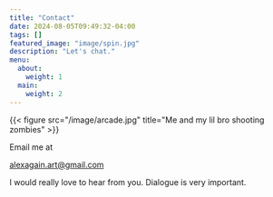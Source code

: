 ```yaml
---
title: "Contact"
date: 2024-08-05T09:49:32-04:00
tags: []
featured_image: "image/spin.jpg"
description: "Let's chat."
menu:
  about:
    weight: 1
  main:
    weight: 2
---
```


{{< figure src="/image/arcade.jpg" title="Me and my lil bro shooting zombies" >}}

Email me at

alexagain.art@gmail.com 


I would really love to hear from you. Dialogue is very important.
